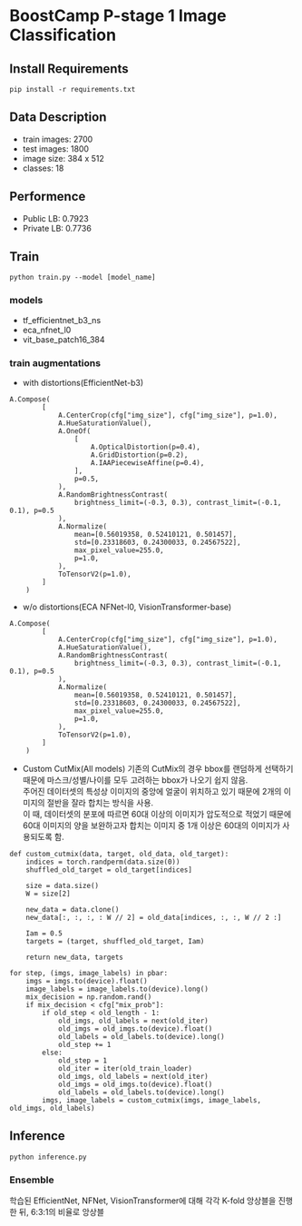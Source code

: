 # BoostCamp P-stage 1 Image Classification
## Install Requirements
`pip install -r requirements.txt`  

## Data Description
- train images: 2700
- test images: 1800 
- image size: 384 x 512
- classes: 18

## Performence
- Public LB: 0.7923
- Private LB: 0.7736

## Train
`python train.py --model [model_name]`  

### models
- tf_efficientnet_b3_ns  
- eca_nfnet_l0  
- vit_base_patch16_384  

### train augmentations
- with distortions(EfficientNet-b3)
```
A.Compose(
        [
            A.CenterCrop(cfg["img_size"], cfg["img_size"], p=1.0),
            A.HueSaturationValue(),
            A.OneOf(
                [
                    A.OpticalDistortion(p=0.4),
                    A.GridDistortion(p=0.2),
                    A.IAAPiecewiseAffine(p=0.4),
                ],
                p=0.5,
            ),
            A.RandomBrightnessContrast(
                brightness_limit=(-0.3, 0.3), contrast_limit=(-0.1, 0.1), p=0.5
            ),
            A.Normalize(
                mean=[0.56019358, 0.52410121, 0.501457],
                std=[0.23318603, 0.24300033, 0.24567522],
                max_pixel_value=255.0,
                p=1.0,
            ),
            ToTensorV2(p=1.0),
        ]
    )
```
- w/o distortions(ECA NFNet-l0, VisionTransformer-base)
```
A.Compose(
        [
            A.CenterCrop(cfg["img_size"], cfg["img_size"], p=1.0),
            A.HueSaturationValue(),
            A.RandomBrightnessContrast(
                brightness_limit=(-0.3, 0.3), contrast_limit=(-0.1, 0.1), p=0.5
            ),
            A.Normalize(
                mean=[0.56019358, 0.52410121, 0.501457],
                std=[0.23318603, 0.24300033, 0.24567522],
                max_pixel_value=255.0,
                p=1.0,
            ),
            ToTensorV2(p=1.0),
        ]
    )
```

- Custom CutMix(All models)
기존의 CutMix의 경우 bbox를 랜덤하게 선택하기 때문에 마스크/성별/나이를 모두 고려하는 bbox가 나오기 쉽지 않음.  
주어진 데이터셋의 특성상 이미지의 중앙에 얼굴이 위치하고 있기 때문에 2개의 이미지의 절반을 잘라 합치는 방식을 사용.  
이 때, 데이터셋의 분포에 따르면 60대 이상의 이미지가 압도적으로 적었기 때문에 60대 이미지의 양을 보완하고자 합치는 이미지 중 1개 이상은 60대의 이미지가 사용되도록 함.  
```
def custom_cutmix(data, target, old_data, old_target):
    indices = torch.randperm(data.size(0))
    shuffled_old_target = old_target[indices]

    size = data.size()
    W = size[2]

    new_data = data.clone()
    new_data[:, :, :, : W // 2] = old_data[indices, :, :, W // 2 :]

    Iam = 0.5
    targets = (target, shuffled_old_target, Iam)

    return new_data, targets

```
```
for step, (imgs, image_labels) in pbar:
    imgs = imgs.to(device).float()
    image_labels = image_labels.to(device).long()
    mix_decision = np.random.rand()
    if mix_decision < cfg["mix_prob"]:
        if old_step < old_length - 1:
            old_imgs, old_labels = next(old_iter)
            old_imgs = old_imgs.to(device).float()
            old_labels = old_labels.to(device).long()
            old_step += 1
        else:
            old_step = 1
            old_iter = iter(old_train_loader)
            old_imgs, old_labels = next(old_iter)
            old_imgs = old_imgs.to(device).float()
            old_labels = old_labels.to(device).long()
        imgs, image_labels = custom_cutmix(imgs, image_labels, old_imgs, old_labels)
```

## Inference
`python inference.py`

### Ensemble
학습된 EfficientNet, NFNet, VisionTransformer에 대해 각각 K-fold 앙상블을 진행한 뒤, 6:3:1의 비율로 앙상블